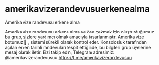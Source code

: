 # amerikavizerandevusuerkenealma
Amerika vize randevusu erkene alma

Amerika vize randevusu erkene alma ve öne çekmek için oluşturduğumuz bu grup, sizlere yardımcı olmak amacıyla tasarlanmıştır. Amerika vize botumuz 🤖 , sistemi sürekli olarak kontrol eder. Konsolosluk tarafından açılan erken tarihli randevuları tespit ettiğinde, bu bilgileri grup üyelerine mesaj olarak iletir. Bizi takip edin, Telegram adresimiz: @amerikavizerandevusuu https://t.me/amerikavizerandevusuu
